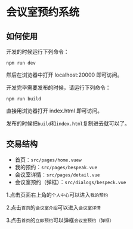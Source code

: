 # 会议室预约系统

## 如何使用

开发的时候运行下列命令：

```
npm run dev
```

然后在浏览器中打开 localhost:20000 即可访问。

开发完毕需要发布的时候，请运行下列命令：

```
npm run build
```

直接用浏览器打开 index.html 即可访问。

发布的时候把```build```和```index.html```复制进去就可以了。

## 交易结构

- 首页：```src/pages/home.vuew```
- 我的预约：```src/pages/bespeak.vue```
- 会议室详情：```src/pages/detail.vue```
- 会议室预约（弹框）：```src/dialogs/bespeck.vue```

1.点击页面右上角的```个人中心```可以进入```我的预约```

2.点击```首页```的```会议室介绍```可以进入```会议室详情```

3.点击```首页```的```立即预约```可以弹框```会议室预约（弹框）```